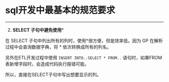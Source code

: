 
# sql开发中最基本的规范要求
--------

2. **SELECT 子句中避免使用***

 在 SELECT 子句中列出所有的列时，使用*很方便，但是效率低。因为 GP 在解析过程中会查询数据字典，将 \* 依次转换成所有的列名。


 另外在ETL开发过程中使用 ` INSERT INTO..SELECT * FROM.. ` 语句时，如果FROM表新增字段时，会造成代码执行报错可能。


 所以，直接在SELECT子句中写出想要显示的列。
